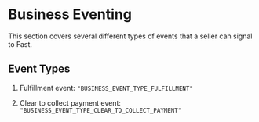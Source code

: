 # Business Eventing

This section covers several different types of events that a seller can signal to Fast.

## Event Types

1. Fulfillment event: `"BUSINESS_EVENT_TYPE_FULFILLMENT"`

2. Clear to collect payment event: `"BUSINESS_EVENT_TYPE_CLEAR_TO_COLLECT_PAYMENT"`
